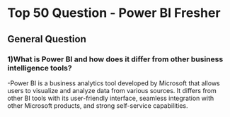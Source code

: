 # Top 50 Question - Power BI Fresher


 ## General Question
### 1)What is Power BI and how does it differ from other business intelligence tools?
-Power BI is a business analytics tool developed by Microsoft that allows users to visualize and analyze data from various sources. It differs from other BI tools with its user-friendly interface, seamless integration with other Microsoft products, and strong self-service capabilities.
